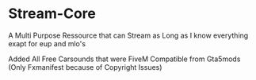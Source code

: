 # Stream-Core
A Multi Purpose Ressource that can Stream as Long as I know everything exapt for eup and mlo's 

Added All Free Carsounds that were FiveM Compatible from Gta5mods (Only Fxmanifest because of Copyright Issues)
